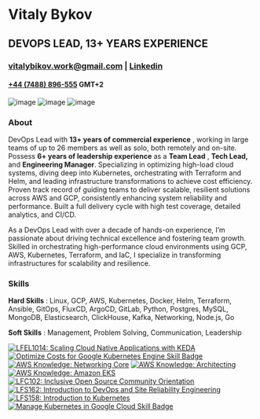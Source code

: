 # Vitaly Bykov

## DEVOPS LEAD, 13+ YEARS EXPERIENCE

### [vitalybikov.work@gmail.com](mailto:vitalybikov.work@gmail.com) | [Linkedin](https://www.linkedin.com/in/vitalybykov-devops?utm_source=share&utm_campaign=share_via&utm_content=profile&utm_medium=ios_app)

#### [+44 (7488) 896-555](https://wa.me/447488896555) GMT+2


![image](https://img.shields.io/badge/Kubernetes-3069DE?style=for-the-badge&logo=kubernetes&logoColor=white)  ![image](https://img.shields.io/badge/Amazon_AWS-FF9900?style=for-the-badge&logo=amazonaws&logoColor=white)  ![image](https://img.shields.io/badge/Ansible-000000?style=for-the-badge&logo=ansible&logoColor=white)
### About

DevOps Lead with **13+ years of commercial experience** , working in large teams of up to 26 members
as well as solo, both remotely and on-site. Possess **6+ years of leadership experience** as a **Team
Lead** , **Tech Lead,** and **Engineering Manager**. Specializing in optimizing high-load cloud systems, diving
deep into Kubernetes, orchestrating with Terraform and Helm, and leading infrastructure transformations
to achieve cost efficiency. Proven track record of guiding teams to deliver scalable, resilient solutions
across AWS and GCP, consistently enhancing system reliability and performance. Built a full delivery
cycle with high test coverage, detailed analytics, and CI/CD.

As a DevOps Lead with over a decade of hands-on experience, I’m passionate about driving technical
excellence and fostering team growth. Skilled in orchestrating high-performance cloud environments
using GCP, AWS, Kubernetes, Terraform, and IaC, I specialize in transforming infrastructures for
scalability and resilience.

### Skills

**Hard Skills** : Linux, GCP, AWS, Kubernetes, Docker, Helm, Terraform, Ansible, GitOps, FluxCD, ArgoCD,
GitLab, Python, Postgres, MySQL, MongoDB, Elasticsearch, ClickHouse, Kafka, Networking, Node.js, Go

**Soft Skills** : Management, Problem Solving, Communication, Leadership

<!--START_SECTION:badges-->
[![LFEL1014: Scaling Cloud Native Applications with KEDA](https://images.credly.com/size/110x110/images/c35303ff-2b71-4f77-8fb2-c985c39dbf7f/blob)](http://www.credly.com/badges/7ee048f2-d118-4808-aeff-2c7928187dd9 "LFEL1014: Scaling Cloud Native Applications with KEDA")
[![Optimize Costs for Google Kubernetes Engine Skill Badge](https://images.credly.com/size/110x110/images/258d3147-f075-4308-bdb0-fb8d5e1d4d0e/image.png)](http://www.credly.com/badges/56db474d-4f1e-48ad-afa6-92279cbd5b81 "Optimize Costs for Google Kubernetes Engine Skill Badge")
[![AWS Knowledge: Networking Core](https://images.credly.com/size/110x110/images/e75f222b-7f75-4d7b-8a6a-67d68aa59d62/image.png)](http://www.credly.com/badges/fd02fc41-71bd-4c23-9824-aa1596a99155 "AWS Knowledge: Networking Core")
[![AWS Knowledge: Architecting](https://images.credly.com/size/110x110/images/519a6dba-f145-4c1a-85a2-1d173d6898d9/image.png)](http://www.credly.com/badges/e7329f38-8074-4e20-b933-dbeae0414d6a "AWS Knowledge: Architecting")
[![AWS Knowledge: Amazon EKS](https://images.credly.com/size/110x110/images/9bcbde6d-1754-4617-9337-124f7b10a6c2/image.png)](http://www.credly.com/badges/aa7dbf8c-1973-4592-9bf0-f2974e1fc800 "AWS Knowledge: Amazon EKS")
[![LFC102: Inclusive Open Source Community Orientation](https://images.credly.com/size/110x110/images/4c923ac7-3490-4198-8ee6-fa9d3eb99b0d/blob)](http://www.credly.com/badges/853d0249-117c-49fe-8bea-23791ea0e3de "LFC102: Inclusive Open Source Community Orientation")
[![LFS162: Introduction to DevOps and Site Reliability Engineering](https://images.credly.com/size/110x110/images/2397c05c-eb0e-4b08-be97-9e8261d43125/blob)](http://www.credly.com/badges/683701e0-b034-4253-85e5-be4e708d0ed9 "LFS162: Introduction to DevOps and Site Reliability Engineering")
[![LFS158: Introduction to Kubernetes](https://images.credly.com/size/110x110/images/4b5a8636-c554-482d-bbdc-7925fb3624c3/blob)](http://www.credly.com/badges/81a69b73-454f-4fbe-9dc3-2a758c70447f "LFS158: Introduction to Kubernetes")
[![Manage Kubernetes in Google Cloud Skill Badge](https://images.credly.com/size/110x110/images/20cd679d-43c3-460e-979a-8feba38eaba6/image.png)](http://www.credly.com/badges/61ea1472-a468-4823-b8ee-6872ab5d3ff4 "Manage Kubernetes in Google Cloud Skill Badge")
<!--END_SECTION:badges-->
